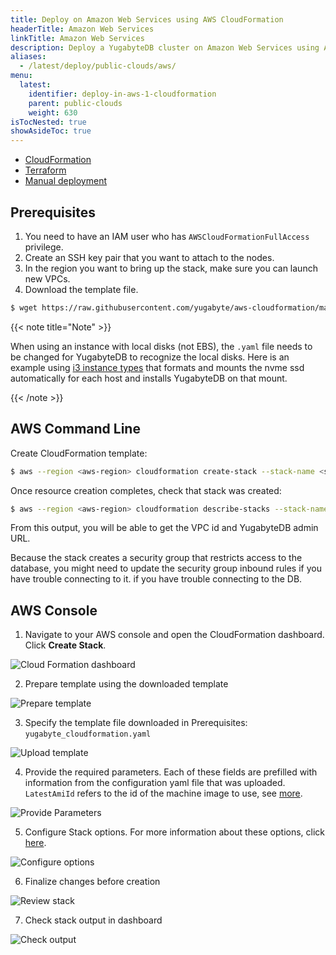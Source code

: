 ```yaml
---
title: Deploy on Amazon Web Services using AWS CloudFormation
headerTitle: Amazon Web Services
linkTitle: Amazon Web Services
description: Deploy a YugabyteDB cluster on Amazon Web Services using AWS CloudFormation
aliases:
  - /latest/deploy/public-clouds/aws/
menu:
  latest:
    identifier: deploy-in-aws-1-cloudformation
    parent: public-clouds
    weight: 630
isTocNested: true
showAsideToc: true
---
```


<ul class="nav nav-tabs-alt nav-tabs-yb">
  <li >
    <a href="/latest/deploy/public-clouds/aws/cloudformation" class="nav-link active">
      <i class="icon-shell"></i>
      CloudFormation
    </a>
  </li>
  <li >
    <a href="/latest/deploy/public-clouds/aws/terraform" class="nav-link">
      <i class="icon-shell"></i>
      Terraform
    </a>
  </li>
  <li>
    <a href="/latest/deploy/public-clouds/aws/manual-deployment" class="nav-link">
      <i class="icon-shell"></i>
      Manual deployment
    </a>
  </li>
</ul>

## Prerequisites

1. You need to have an IAM user who has `AWSCloudFormationFullAccess` privilege.
2. Create an SSH key pair that you want to attach to the nodes.
3. In the region you want to bring up the stack, make sure you can launch new VPCs.  
4. Download the template file.

```sh
$ wget https://raw.githubusercontent.com/yugabyte/aws-cloudformation/master/yugabyte_cloudformation.yaml
```

{{< note title="Note" >}}

When using an instance with local disks (not EBS), the `.yaml` file needs to be changed for YugabyteDB to recognize the local disks.
Here is an example using [i3 instance types](https://github.com/yugabyte/aws-cloudformation/blob/master/yugabyte_cloudformation_i3_example.yaml) 
that formats and mounts the nvme ssd automatically for each host and installs YugabyteDB on that mount.

{{< /note >}}

## AWS Command Line

Create CloudFormation template:

```sh
$ aws --region <aws-region> cloudformation create-stack --stack-name <stack-name> --template-body file://yugabyte_cloudformation.yaml --parameters  ParameterKey=DBVersion,ParameterValue=2.0.6.0,ParameterKey=KeyName,ParameterValue=<ssh-key-name>
```

Once resource creation completes, check that stack was created:

```sh
$ aws --region <aws-region> cloudformation describe-stacks --stack-name <stack-name>
```

From this output, you will be able to get the VPC id and YugabyteDB admin URL.

Because the stack creates a security group that restricts access to the database, you might need to update the security group inbound rules if you have trouble connecting to it. 
if you have trouble connecting to the DB.

## AWS Console

1. Navigate to your AWS console and open the CloudFormation dashboard. Click **Create Stack**.

<img title="Cloud Formation dashboard" class="expandable-image" src="/images/deploy/aws/aws-cf-initial-dashboard.png" />
<br>

2. Prepare template using the downloaded template

<img title="Prepare template" class="expandable-image" src="/images/deploy/aws/aws-cf-prepare-template.png" />
<br>

3. Specify the template file downloaded in Prerequisites: `yugabyte_cloudformation.yaml`

<img title="Upload template" class="expandable-image" src="/images/deploy/aws/aws-cf-upload-template.png" />
<br>

4. Provide the required parameters. Each of these fields are prefilled with information from the configuration yaml file that was uploaded. `LatestAmiId` refers to the id of the machine image to use, see [more](https://docs.aws.amazon.com/AWSEC2/latest/UserGuide/finding-an-ami.html).

<img title="Provide Parameters" class="expandable-image" src="/images/deploy/aws/aws-cf-provide-parameters.png" />
<br>

5. Configure Stack options. For more information about these options, click [here](https://docs.aws.amazon.com/AWSCloudFormation/latest/UserGuide/cfn-console-add-tags.html).

<img title="Configure options" class="expandable-image" src="/images/deploy/aws/aws-cf-configure-options.png" />
<br>

6. Finalize changes before creation

<img title="Review stack" class="expandable-image" src="/images/deploy/aws/aws-cf-review-stack.png" />
<br>

7. Check stack output in dashboard

<img title="Check output" class="expandable-image" src="/images/deploy/aws/aws-cf-check-output.png" />
